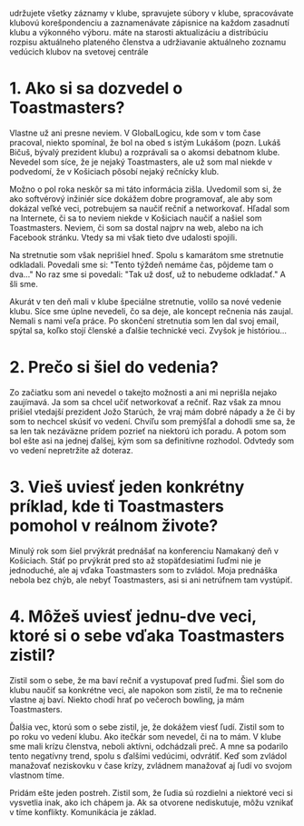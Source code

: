 udržujete všetky záznamy v klube, spravujete súbory v klube, spracovávate klubovú korešpondenciu a zaznamenávate zápisnice na každom zasadnutí klubu a výkonného výboru. 
máte na starosti aktualizáciu a distribúciu rozpisu aktuálneho plateného členstva a udržiavanie aktuálneho zoznamu vedúcich klubov na svetovej centrále

# 1. Ako si sa dozvedel o Toastmasters?
Vlastne už ani presne neviem. V GlobalLogicu, kde som v tom čase pracoval, niekto spomínal, že bol na obed s istým Lukášom (pozn. Lukáš Bičuš, bývalý prezident klubu) a rozprávali sa o akomsi debatnom klube. Nevedel som síce, že je nejaký Toastmasters, ale už som mal niekde v podvedomí, že v Košiciach pôsobí nejaký rečnícky klub.

Možno o pol roka neskôr sa mi táto informácia zišla. Uvedomil som si, že ako softvérový inžiniér síce dokážem dobre programovať, ale aby som dokázal veľké veci, potrebujem sa naučiť rečniť a networkovať. Hľadal som na Internete, či sa to neviem niekde v Košiciach naučiť a našiel som Toastmasters. Neviem, či som sa dostal najprv na web, alebo na ich Facebook stránku. Vtedy sa mi však tieto dve udalosti spojili.

Na stretnutie som však neprišiel hneď. Spolu s kamarátom sme stretnutie odkladali. Povedali sme si: "Tento týždeň nemáme čas, pôjdeme tam o dva..." No raz sme si povedali: "Tak už dosť, už to nebudeme odkladať." A šli sme.

Akurát v ten deň mali v klube špeciálne stretnutie, volilo sa nové vedenie klubu. Síce sme úplne nevedeli, čo sa deje, ale koncept rečnenia nás zaujal. Nemali s nami veľa práce. Po skončení stretnutia som len dal svoj email, spýtal sa, koľko stojí členské a ďalšie technické veci. Zvyšok je históriou...

# 2. Prečo si šiel do vedenia?
Zo začiatku som ani nevedel o takejto možnosti a ani mi neprišla nejako zaujímavá. Ja som sa chcel učiť networkovať a rečniť. Raz však za mnou prišiel vtedajší prezident Jožo Starúch, že vraj mám dobré nápady a že či by som to nechcel skúsiť vo vedení. Chvíľu som premýšľal a dohodli sme sa, že sa len tak nezáväzne prídem pozrieť na niektorú ich poradu. A potom som bol ešte asi na jednej ďalšej, kým som sa definitívne rozhodol. Odvtedy som vo vedení nepretržite až doteraz.

# 3. Vieš uviesť jeden konkrétny príklad, kde ti Toastmasters pomohol v reálnom živote?
Minulý rok som šiel prvýkrát prednášať na konferenciu Namakaný deň v Košiciach. Stáť po prvýkrát pred sto až stopäťdesiatimi ľuďmi nie je jednoduché, ale aj vďaka Toastmasters som to zvládol. Moja prednáška nebola bez chýb, ale nebyť Toastmasters, asi si ani netrúfnem tam vystúpiť.

# 4. Môžeš uviesť jednu-dve veci, ktoré si o sebe vďaka Toastmasters zistil?
Zistil som o sebe, že ma baví rečniť a vystupovať pred ľuďmi. Šiel som do klubu naučiť sa konkrétne veci, ale napokon som zistil, že ma to rečnenie vlastne aj baví. Niekto chodí hrať po večeroch bowling, ja mám Toastmasters.

Ďalšia vec, ktorú som o sebe zistil, je, že dokážem viesť ľudí. Zistil som to po roku vo vedení klubu. Ako itečkár som nevedel, či na to mám. V klube sme mali krízu členstva, neboli aktívni, odchádzali preč. A mne sa podarilo tento negatívny trend, spolu s ďalšími vedúcimi, odvrátiť. Keď som zvládol manažovať neziskovku v čase krízy, zvládnem manažovať aj ľudí vo svojom vlastnom tíme.

Pridám ešte jeden postreh. Zistil som, že ľudia sú rozdielni a niektoré veci si vysvetlia inak, ako ich chápem ja. Ak sa otvorene nediskutuje, môžu vznikať v tíme konflikty. Komunikácia je základ.
